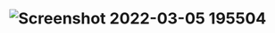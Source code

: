 # ![Screenshot 2022-03-05 195504](https://user-images.githubusercontent.com/100999418/156914591-80f6d443-550e-487f-b919-15cb74f68905.png)









